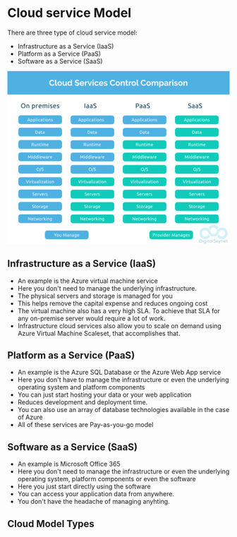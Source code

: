 # Cloud service Model

There are three type of cloud service model:

- Infrastructure as a Service (IaaS)
- Platform as a Service (PaaS)
- Software as a Service (SaaS)

![service models](./images/33.png)

## Infrastructure as a Service (IaaS)

- An example is the Azure virtual machine service
- Here you don't need to manage the underlying infrastructure.
- The physical servers and storage is managed for you
- This helps remove the capital expense and reduces ongoing cost
- The virtual machine also has a very high SLA. To achieve that SLA for any on-premise server would require a lot of work.
- Infrastructure cloud services also allow you to scale on demand using Azure Virtual Machine Scaleset, that accomplishes that.

## Platform as a Service (PaaS)

- An example is the Azure SQL Database or the Azure Web App service
- Here you don't have to manage the infrastructure or even the underlying operating system and platform components
- You can just start hosting your data or your web application
- Reduces development and deployment time.
- You can also use an array of database technologies available in the case of Azure
- All of these services are Pay-as-you-go model

## Software as a Service (SaaS)

- An example is Microsoft Office 365
- Here you don't need to manage the infrastructure or even the underlying operating system, platform components or even the software
- Here you just start directly using the software
- You can access your application data from anywhere.
- You don't have the headache of managing anyhting.

## Cloud Model Types
